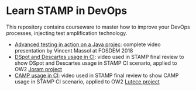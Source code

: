 # Learn STAMP in DevOps
This repository contains courseware to master how to improve your DevOps processes, injecting test amplification technology.

  - [Advanced testing in action on a Java projec](https://www.youtube.com/watch?v=nD1eFbql8jg): complete video presentation by Vincent Massol at FOSDEM 2018
  - [DSpot and Descartes usage in CI](https://github.com/STAMP-project/e2e-STAMP-CI-demo/blob/master/docs/videos/dspot-pitmp_applied_to_joram-wide.mp4): video used in STAMP final review to show DSpot and Descartes usage in STAMP CI scenario, applied to OW2 [Joram project](https://joram.ow2.io/)
  - [CAMP usage in CI](https://github.com/STAMP-project/e2e-STAMP-CI-demo/blob/master/docs/videos/camp_applied_to_lutece_sys-functional-tests-wide.mp4): video used in STAMP final review to show CAMP usage in STAMP CI scenario, applied to OW2 [Lutece project](https://dev.lutece.paris.fr/)
